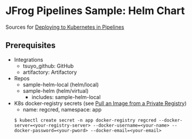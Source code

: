 # JFrog Pipelines Sample: Helm Chart

Sources for [Deploying to Kubernetes in Pipelines](https://www.jfrog.com/confluence/display/JFROG/Deploying+to+Kubernetes+in+Pipelines)

## Prerequisites

- Integrations
  - tsuyo_github: GitHub
  - artifactory: Artifactory
- Repos 
  - sample-helm-local (helm/local)
  - sample-helm (helm/virtual)
    - includes: sample-helm-local
- K8s docker-registry secrets (see [Pull an Image from a Private Registry](https://kubernetes.io/docs/tasks/configure-pod-container/pull-image-private-registry/))
  - name: regcred, namespace: app
  ```
  $ kubectl create secret -n app docker-registry regcred --docker-server=<your-registry-server> --docker-username=<your-name> --docker-password=<your-pword> --docker-email=<your-email>
  ```
